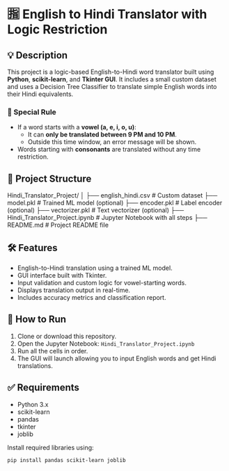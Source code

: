 # 🈯 English to Hindi Translator with Logic Restriction

## 💡 Description
This project is a logic-based English-to-Hindi word translator built using **Python**, **scikit-learn**, and **Tkinter GUI**. It includes a small custom dataset and uses a Decision Tree Classifier to translate simple English words into their Hindi equivalents.

### 🚫 Special Rule
- If a word starts with a **vowel (a, e, i, o, u)**:
  - It can **only be translated between 9 PM and 10 PM**.
  - Outside this time window, an error message will be shown.
- Words starting with **consonants** are translated without any time restriction.



## 📁 Project Structure

Hindi_Translator_Project/
│
├── english_hindi.csv # Custom dataset
├── model.pkl # Trained ML model (optional)
├── encoder.pkl # Label encoder (optional)
├── vectorizer.pkl # Text vectorizer (optional)
├── Hindi_Translator_Project.ipynb # Jupyter Notebook with all steps
├── README.md # Project README file


## 🛠️ Features
- English-to-Hindi translation using a trained ML model.
- GUI interface built with Tkinter.
- Input validation and custom logic for vowel-starting words.
- Displays translation output in real-time.
- Includes accuracy metrics and classification report.


## 🚀 How to Run
1. Clone or download this repository.
2. Open the Jupyter Notebook: `Hindi_Translator_Project.ipynb`
3. Run all the cells in order.
4. The GUI will launch allowing you to input English words and get Hindi translations.


## ✅ Requirements

- Python 3.x
- scikit-learn
- pandas
- tkinter
- joblib

Install required libraries using:

```bash
pip install pandas scikit-learn joblib

